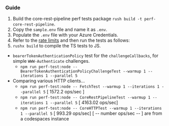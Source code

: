### Guide

1. Build the core-rest-pipeline perf tests package `rush build -t perf-core-rest-pipeline`.
2. Copy the `sample.env` file and name it as `.env`.
3. Populate the `.env` file with your Azure Credentials.
4. Refer to the [rate limits](https://docs.microsoft.com/azure/active-directory/enterprise-users/directory-service-limits-restrictions) and then run the tests as follows:
5. `rushx build` to compile the TS tests to JS.

- `bearerTokenAuthenticationPolicy` test for the `challengeCallbacks`, for simple `WWW-Authenticate` challenges.
  - `npm run perf-test:node -- BearerTokenAuthenticationPolicyChallengeTest --warmup 1 --iterations 1 --parallel 5`
- Comparing various HTTP clients...
  - `npm run perf-test:node -- FetchTest --warmup 1 --iterations 1 --parallel 5` [ 1572.2 ops/sec ]
  - `npm run perf-test:node -- CoreRestPipelineTest --warmup 1 --iterations 1 --parallel 5` [ 4163.02 ops/sec]
  - `npm run perf-test:node -- CoreHTTPTest --warmup 1 --iterations 1 --parallel 5` [ 993.29 ops/sec]
    [ -- number ops/sec -- ] are from a codespaces instance
